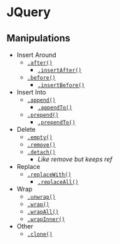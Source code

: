 # JQuery
## Manipulations
- Insert Around
    - [`.after()`](jq-after.html)
        - [`.insertAfter()`](jq-insert-after.html)
    - [`.before()`](jq-before.html)
        - [`.insertBefore()`](jq-insert-before.html)
- Insert Into
    - [`.append()`](jq-append.html)
        - [`.appendTo()`](jq-append-to.html)
    - [`.prepend()`](jq-prepend.html)
        - [`.prependTo()`](jq-prepend-to.html)
- Delete
    - [`.empty()`](jq-empty.html)
    - [`.remove()`](jq-remove.html)
    - [`.detach()`](jq-detach.html)
        - _Like remove but keeps ref_
- Replace
    - [`.replaceWith()`](jq-replace-with.html)
        - [`.replaceAll()`](jq-replace-all.html)
- Wrap
    - [`.unwrap()`](jq-unwrap.html)
    - [`.wrap()`](jq-wrap.html)
    - [`.wrapAll()`](jq-wrap-all.html)
    - [`.wrapInner()`](jq-wrap-inner.html)
- Other
    - [`.clone()`](jq-clone.html)